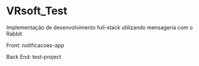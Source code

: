 # VRsoft_Test
Implementação de desenvolvimento full-stack utilizando mensageria com o Rabbit

Front: notificacoes-app

Back End: test-project
